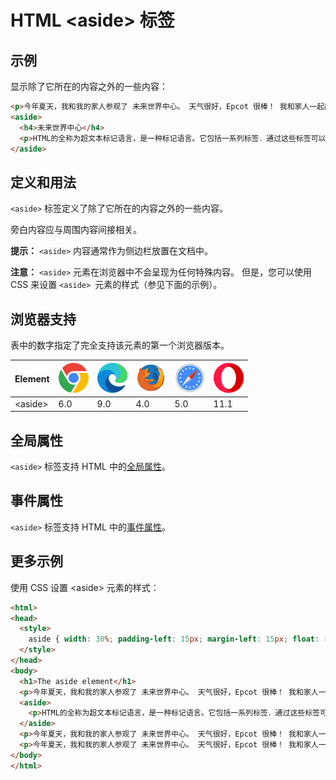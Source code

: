 HTML \<aside> 标签
===

## 示例

显示除了它所在的内容之外的一些内容：

```html idoc:preview:iframe
<p>今年夏天，我和我的家人参观了 未来世界中心。 天气很好，Epcot 很棒！ 我和家人一起度过了一个美好的夏天！</p>
<aside>
  <h4>未来世界中心</h4>
  <p>HTML的全称为超文本标记语言，是一种标记语言。它包括一系列标签．通过这些标签可以将网络上的文档格式统一，使分散的 Internet 资源连接为一个逻辑整体。</p>
</aside>
```

## 定义和用法

`<aside>` 标签定义了除了它所在的内容之外的一些内容。

旁白内容应与周围内容间接相关。

**提示：** `<aside>` 内容通常作为侧边栏放置在文档中。

**注意：** `<aside>` 元素在浏览器中不会呈现为任何特殊内容。 但是，您可以使用 CSS 来设置 `<aside> `元素的样式（参见下面的示例）。

## 浏览器支持

表中的数字指定了完全支持该元素的第一个浏览器版本。

| Element  | ![chrome][1] | ![edge][2] | ![firefox][3] | ![safari][4] | ![opera][5] |
| -------- | --- | --- | --- | --- | ---- |
| \<aside> | 6.0 | 9.0 | 4.0 | 5.0 | 11.1 |

## 全局属性

`<aside>` 标签支持 HTML 中的[全局属性](../reference/standardattributes.md)。

## 事件属性

`<aside>` 标签支持 HTML 中的[事件属性](../reference/eventattributes.md)。

## 更多示例

使用 CSS 设置 \<aside> 元素的样式：

```html idoc:preview:iframe
<html>
<head>
  <style>
    aside { width: 30%; padding-left: 15px; margin-left: 15px; float: right; font-style: italic; background-color: lightgray; }
  </style>
</head>
<body>
  <h1>The aside element</h1>
  <p>今年夏天，我和我的家人参观了 未来世界中心。 天气很好，Epcot 很棒！ 我和家人一起度过了一个美好的夏天！</p>
  <aside>
    <p>HTML的全称为超文本标记语言，是一种标记语言。它包括一系列标签．通过这些标签可以将网络上的文档格式统一，使分散的 Internet 资源连接为一个逻辑整体。</p>
  </aside>
  <p>今年夏天，我和我的家人参观了 未来世界中心。 天气很好，Epcot 很棒！ 我和家人一起度过了一个美好的夏天！</p>
  <p>今年夏天，我和我的家人参观了 未来世界中心。 天气很好，Epcot 很棒！ 我和家人一起度过了一个美好的夏天！</p>
</body>
</html>
```

[1]: ../assets/chrome.svg
[2]: ../assets/edge.svg
[3]: ../assets/firefox.svg
[4]: ../assets/safari.svg
[5]: ../assets/opera.svg